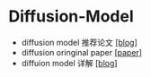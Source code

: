 # Diffusion-Model

* diffusion model 推荐论文 [[blog]](http://xgxt.hust.edu.cn/xg/index)
* diffusion oringinal paper [[paper]](https://arxiv.org/abs/2006.11239)
* diffuion model 详解 [[blog]](https://zhuanlan.zhihu.com/p/366004028)
